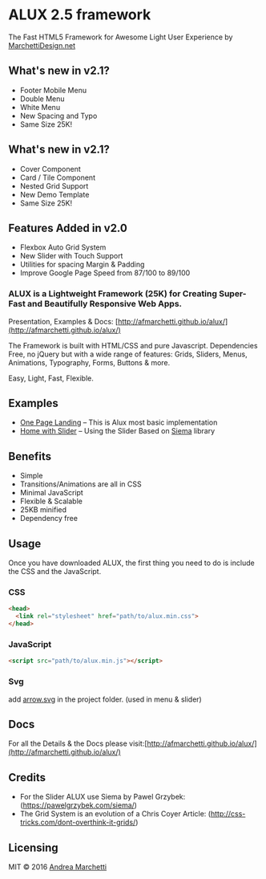 # ALUX 2.5 framework

The Fast HTML5 Framework for Awesome Light User Experience by [MarchettiDesign.net](http://www.marchettidesign.net/)

## What's new in v2.1?
- Footer Mobile Menu
- Double Menu
- White Menu
- New Spacing and Typo
- Same Size 25K!


## What's new in v2.1?
- Cover Component
- Card / Tile Component
- Nested Grid Support
- New Demo Template
- Same Size 25K!

## Features Added in v2.0
- Flexbox Auto Grid System
- New Slider with Touch Support
- Utilities for spacing Margin & Padding
- Improve Google Page Speed from 87/100 to 89/100

### ALUX is a Lightweight Framework (25K) for Creating Super-Fast and Beautifully Responsive Web Apps.
Presentation, Examples & Docs: [http://afmarchetti.github.io/alux/](http://afmarchetti.github.io/alux/)

The Framework is built with HTML/CSS and pure Javascript</strong>. Dependencies Free, no jQuery but with a wide range of features:
Grids, Sliders, Menus, Animations, Typography, Forms, Buttons & more.

Easy, Light, Fast, Flexible.


## Examples
- [One Page Landing](http://afmarchetti.github.io/alux/home-onepage.html) – This is Alux most basic implementation
- [Home with Slider](http://afmarchetti.github.io/alux/home-slider.html) – Using the Slider Based on [Siema](https://github.com/pawelgrzybek/siema) library

## Benefits
- Simple
- Transitions/Animations are all in CSS
- Minimal JavaScript
- Flexible & Scalable
- 25KB minified
- Dependency free

## Usage
Once you have downloaded ALUX, the first thing you need to do is include the CSS and the JavaScript.

### CSS
```html
<head>
  <link rel="stylesheet" href="path/to/alux.min.css">
</head>
```

### JavaScript
```html
<script src="path/to/alux.min.js"></script>
```
### Svg
add [arrow.svg](http://afmarchetti.github.io/alux/arrow.svg) in the project folder. (used in menu & slider)


## Docs
For all the Details & the Docs please visit:[http://afmarchetti.github.io/alux/](http://afmarchetti.github.io/alux/)

## Credits
- For the Slider ALUX use Siema by Pawel Grzybek: (https://pawelgrzybek.com/siema/)
- The Grid System is an evolution of a Chris Coyer Article: (http://css-tricks.com/dont-overthink-it-grids/)

## Licensing
MIT © 2016 [Andrea Marchetti](http://www.marchettidesign.net/)
